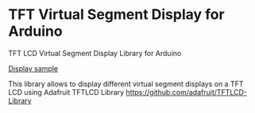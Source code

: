 # TFT Virtual Segment Display for Arduino
TFT LCD Virtual Segment Display Library for Arduino 

[Display sample](docs/f_20220101_221308.jpg)

This library allows to display different virtual segment displays on a TFT LCD using Adafruit TFTLCD Library https://github.com/adafruit/TFTLCD-Library
